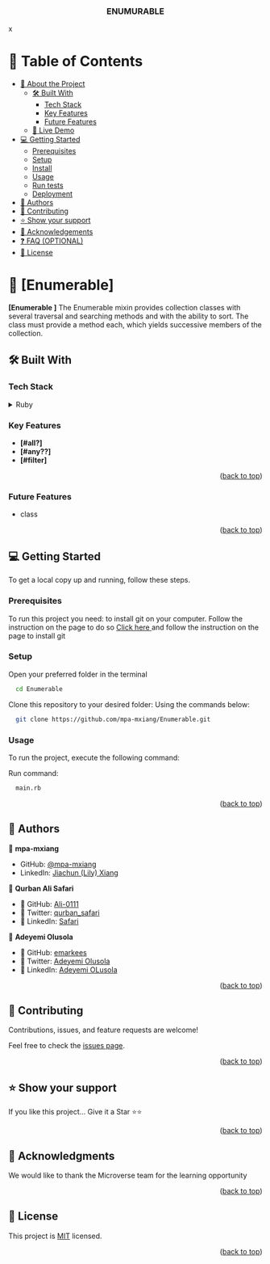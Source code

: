<a name="readme-top"></a>

<div align="center">
  <h3><b>ENUMURABLE</b></h3>
</div>

<!-- TABLE OF CONTENTS -->x

# 📗 Table of Contents

- [📖 About the Project](#about-project)
  - [🛠 Built With](#built-with)
    - [Tech Stack](#tech-stack)
    - [Key Features](#key-features)
    - [Future Features](#key-features)
  - [🚀 Live Demo](#live-demo)
- [💻 Getting Started](#getting-started)
  - [Prerequisites](#prerequisites)
  - [Setup](#setup)
  - [Install](#install)
  - [Usage](#usage)
  - [Run tests](#run-tests)
  - [Deployment](#deployment)
- [👥 Authors](#authors)
- [🤝 Contributing](#contributing)
- [⭐️ Show your support](#support)
- [🙏 Acknowledgements](#acknowledgements)
- [❓ FAQ (OPTIONAL)](#faq)
- [📝 License](#license)

<!-- PROJECT DESCRIPTION -->

# 📖 [Enumerable] <a name="about-project"></a>

**[Enumerable ]** The Enumerable mixin provides collection classes with several traversal and searching methods and with the ability to sort. The class must provide a method each, which yields successive members of the collection.

## 🛠 Built With <a name="built-with"></a>

### Tech Stack <a name="tech-stack"></a>

<details>
  <summary>Ruby</summary>
  <ul>
    <li><a [href="https://gorails.com/setup/](https://github.com/microverseinc/curriculum-ruby/blob/main/simple-ruby/lessons/install_ruby.md)">Ruby</a></li>
  </ul>
</details>

<!-- Features -->
### Key Features <a name="key-features"></a>

- **[#all?]**
- **[#any??]**
- **[#filter]**

<p align="right">(<a href="#readme-top">back to top</a>)</p>

### Future Features <a name="key-features"></a>

- class

<p align="right">(<a href="#readme-top">back to top</a>)</p>

<!-- GETTING STARTED -->

## 💻 Getting Started <a name="getting-started"></a>

To get a local copy up and running, follow these steps.

### Prerequisites

To run this project you need:
to install git on your computer. Follow the instruction on the page to do so
[Click here ](https://git-scm.com/book/en/v2/Getting-Started-Installing-Git) and follow the instruction on the page to install git

<!--
Example command:

```sh
 gem install rails
```
 -->
 
### Setup

Open your preferred folder in the terminal

```sh
  cd Enumerable
```
Clone this repository to your desired folder:
Using the commands below:

```sh
  git clone https://github.com/mpa-mxiang/Enumerable.git
```

### Usage

To run the project, execute the following command:

Run command:

```sh
  main.rb
```

<p align="right">(<a href="#readme-top">back to top</a>)</p>

<!-- AUTHORS -->

## 👥 Authors <a name="authors"></a>

👤 **mpa-mxiang**

- GitHub: [@mpa-mxiang](https://github.com/mpa-mxiang/)
- LinkedIn: [Jiachun (Lily) Xiang](https://www.linkedin.com/in/jiachunlilyxiang/)

👤 **Qurban Ali Safari**

- 👤 GitHub:   [Ali-0111](https://github.com/Ali-0111)
- 👤 Twitter:  [qurban_safari](https://twitter.com/qurban_safari)
- 👤 LinkedIn: [Safari](https://www.linkedin.com/in/ali-safari-linked)

👤 **Adeyemi Olusola**

- 👤 GitHub:   [emarkees](https://github.com/emarkees)
- 👤 Twitter:  [Adeyemi Olusola](https://twitter.com/McEmarkees)
- 👤 LinkedIn: [Adeyemi OLusola](https://www.linkedin.com/in/adeyemi-olusola)

<p align="right">(<a href="#readme-top">back to top</a>)</p>


<!-- CONTRIBUTING -->

## 🤝 Contributing <a name="contributing"></a>

Contributions, issues, and feature requests are welcome!

Feel free to check the [issues page](../../issues/).

<p align="right">(<a href="#readme-top">back to top</a>)</p>

<!-- SUPPORT -->

## ⭐️ Show your support <a name="support"></a>

If you like this project... Give it a Star ⭐⭐

<p align="right">(<a href="#readme-top">back to top</a>)</p>

<!-- ACKNOWLEDGEMENTS -->

## 🙏 Acknowledgments <a name="acknowledgements"></a>

  We would like to thank the Microverse team for the learning opportunity

<p align="right">(<a href="#readme-top">back to top</a>)</p>

<!-- LICENSE -->

## 📝 License <a name="license"></a>

This project is [MIT](./LICENSE) licensed.

<p align="right">(<a href="#readme-top">back to top</a>)</p>
